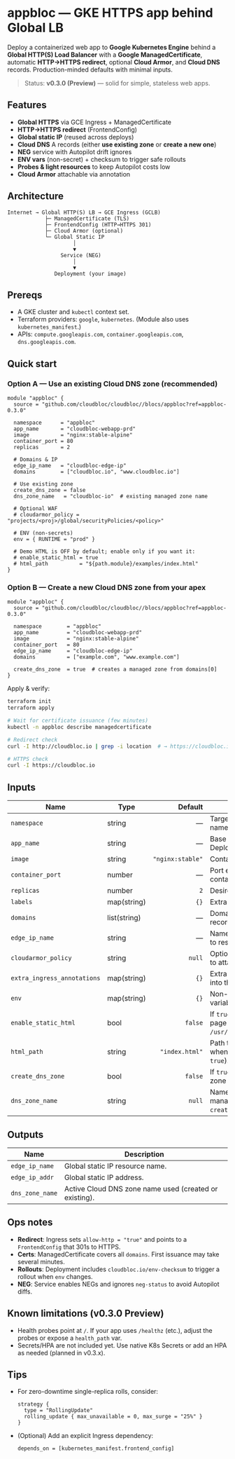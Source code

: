 # appbloc — GKE HTTPS app behind Global LB

Deploy a containerized web app to **Google Kubernetes Engine** behind a **Global HTTP(S) Load Balancer** with a **Google ManagedCertificate**, automatic **HTTP→HTTPS redirect**, optional **Cloud Armor**, and **Cloud DNS** records. Production-minded defaults with minimal inputs.

> Status: **v0.3.0 (Preview)** — solid for simple, stateless web apps.

## Features

* **Global HTTPS** via GCE Ingress + ManagedCertificate
* **HTTP→HTTPS redirect** (FrontendConfig)
* **Global static IP** (reused across deploys)
* **Cloud DNS** A records (either **use existing zone** or **create a new one**)
* **NEG** service with Autopilot drift ignores
* **ENV vars** (non-secret) + checksum to trigger safe rollouts
* **Probes & light resources** to keep Autopilot costs low
* **Cloud Armor** attachable via annotation

## Architecture

```
Internet → Global HTTP(S) LB → GCE Ingress (GCLB)
            ├─ ManagedCertificate (TLS)
            ├─ FrontendConfig (HTTP→HTTPS 301)
            ├─ Cloud Armor (optional)
            └─ Global Static IP
                     │
                     ▼
                 Service (NEG)
                     │
                     ▼
               Deployment (your image)
```

## Prereqs

* A GKE cluster and `kubectl` context set.
* Terraform providers: `google`, `kubernetes`. (Module also uses `kubernetes_manifest`.)
* APIs: `compute.googleapis.com`, `container.googleapis.com`, `dns.googleapis.com`.

## Quick start

### Option A — Use an existing Cloud DNS zone (recommended)

```hcl
module "appbloc" {
  source = "github.com/cloudbloc/cloudbloc//blocs/appbloc?ref=appbloc-0.3.0"

  namespace      = "appbloc"
  app_name       = "cloudbloc-webapp-prd"
  image          = "nginx:stable-alpine"
  container_port = 80
  replicas       = 2

  # Domains & IP
  edge_ip_name   = "cloudbloc-edge-ip"
  domains        = ["cloudbloc.io", "www.cloudbloc.io"]

  # Use existing zone
  create_dns_zone = false
  dns_zone_name   = "cloudbloc-io"  # existing managed zone name

  # Optional WAF
  # cloudarmor_policy = "projects/<proj>/global/securityPolicies/<policy>"

  # ENV (non-secrets)
  env = { RUNTIME = "prod" }

  # Demo HTML is OFF by default; enable only if you want it:
  # enable_static_html = true
  # html_path          = "${path.module}/examples/index.html"
}
```

### Option B — Create a new Cloud DNS zone from your apex

```hcl
module "appbloc" {
  source = "github.com/cloudbloc/cloudbloc//blocs/appbloc?ref=appbloc-0.3.0"

  namespace        = "appbloc"
  app_name         = "cloudbloc-webapp-prd"
  image            = "nginx:stable-alpine"
  container_port   = 80
  edge_ip_name     = "cloudbloc-edge-ip"
  domains          = ["example.com", "www.example.com"]

  create_dns_zone  = true  # creates a managed zone from domains[0]
}
```

Apply & verify:

```bash
terraform init
terraform apply

# Wait for certificate issuance (few minutes)
kubectl -n appbloc describe managedcertificate

# Redirect check
curl -I http://cloudbloc.io | grep -i location  # → https://cloudbloc.io/...

# HTTPS check
curl -I https://cloudbloc.io
```

## Inputs

| Name                        | Type         |          Default | Description                                                                 |
| --------------------------- | ------------ | ---------------: | --------------------------------------------------------------------------- |
| `namespace`                 | string       |                — | Target Kubernetes namespace.                                                |
| `app_name`                  | string       |                — | Base name for Deployment/Service/Ingress.                                   |
| `image`                     | string       | `"nginx:stable"` | Container image.                                                            |
| `container_port`            | number       |                — | Port exposed by the container.                                              |
| `replicas`                  | number       |              `2` | Desired replicas.                                                           |
| `labels`                    | map(string)  |             `{}` | Extra labels for resources.                                                 |
| `domains`                   | list(string) |                — | Domains for TLS & DNS records.                                              |
| `edge_ip_name`              | string       |                — | Name of the global static IP to reserve/use.                                |
| `cloudarmor_policy`         | string       |           `null` | Optional Cloud Armor policy to attach.                                      |
| `extra_ingress_annotations` | map(string)  |             `{}` | Extra annotations to merge into the Ingress.                                |
| `env`                       | map(string)  |             `{}` | Non-secret environment variables.                                           |
| `enable_static_html`        | bool         |          `false` | If `true`, mount a demo HTML page to `/usr/share/nginx/html`.               |
| `html_path`                 | string       |   `"index.html"` | Path to HTML file (used **only** when `enable_static_html = true`).         |
| `create_dns_zone`           | bool         |          `false` | If `true`, create a Cloud DNS zone from `domains[0]`.                       |
| `dns_zone_name`             | string       |           `null` | Name of an **existing** managed zone (used when `create_dns_zone = false`). |

## Outputs

| Name            | Description                                            |
| --------------- | ------------------------------------------------------ |
| `edge_ip_name`  | Global static IP resource name.                        |
| `edge_ip_addr`  | Global static IP address.                              |
| `dns_zone_name` | Active Cloud DNS zone name used (created or existing). |

## Ops notes

* **Redirect**: Ingress sets `allow-http = "true"` and points to a `FrontendConfig` that 301s to HTTPS.
* **Certs**: ManagedCertificate covers all `domains`. First issuance may take several minutes.
* **Rollouts**: Deployment includes `cloudbloc.io/env-checksum` to trigger a rollout when `env` changes.
* **NEG**: Service enables NEGs and ignores `neg-status` to avoid Autopilot diffs.

## Known limitations (v0.3.0 Preview)

* Health probes point at `/`. If your app uses `/healthz` (etc.), adjust the probes or expose a `health_path` var.
* Secrets/HPA are not included yet. Use native K8s Secrets or add an HPA as needed (planned in v0.3.x).

## Tips

* For zero-downtime single-replica rolls, consider:

  ```hcl
  strategy {
    type = "RollingUpdate"
    rolling_update { max_unavailable = 0, max_surge = "25%" }
  }
  ```
* (Optional) Add an explicit Ingress dependency:

  ```hcl
  depends_on = [kubernetes_manifest.frontend_config]
  ```
